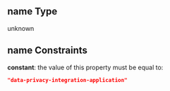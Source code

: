 ## name Type

unknown

## name Constraints

**constant**: the value of this property must be equal to:

```json
"data-privacy-integration-application"
```
